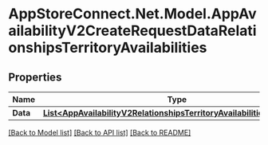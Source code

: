 # AppStoreConnect.Net.Model.AppAvailabilityV2CreateRequestDataRelationshipsTerritoryAvailabilities

## Properties

Name | Type | Description | Notes
------------ | ------------- | ------------- | -------------
**Data** | [**List&lt;AppAvailabilityV2RelationshipsTerritoryAvailabilitiesDataInner&gt;**](AppAvailabilityV2RelationshipsTerritoryAvailabilitiesDataInner.md) |  | 

[[Back to Model list]](../README.md#documentation-for-models) [[Back to API list]](../README.md#documentation-for-api-endpoints) [[Back to README]](../README.md)

